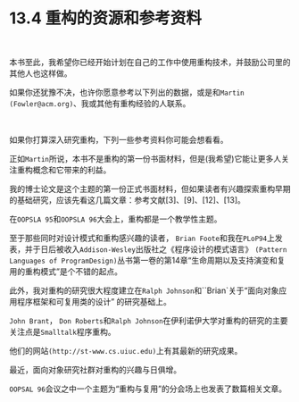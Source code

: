 # 13.4 重构的资源和参考资料

<br>

本书至此，我希望你已经开始计划在自己的工作中使用重构技术，并鼓励公司里的其他人也这样做。

如果你还犹豫不决，也许你愿意参考以下列出的数据，或是和`Martin (Fowler@acm.org)`、我或其他有重构经验的人联系。

<br>

如果你打算深入研究重构，下列一些参考资料你可能会想看看。

正如`Martin`所说，本书不是重构的第一份书面材料，但是(我希望)它能让更多人关注重构概念和它带来的利益。

我的博士论文是这个主题的第一份正式书面材料，但如果读者有兴趣探索重构早期的基础研究，应该先看这几篇文章：参考文献[3]、[9]、[12]、[13]。

在`OOPSLA 95`和`OOPSLA 96`大会上，重构都是一个教学性主题。

至于那些同时对设计模式和重构感兴趣的读者， `Brian Foote`和我在`PLoP94`上发表，并于日后被收入`Addison-Wesley`出版社之《程序设计的模式语言》 `(Pattern Languages of ProgramDesign)`丛书第一卷的第14章“生命周期以及支持演变和复用的重构模式”是个不错的起点。

此外，我对重构的研究很大程度建立在`Ralph Johnson`和``Brian`关于“面向对象应用程序框架和可复用类的设计” 的研究基础上。

`John Brant`， `Don Roberts`和`Ralph Johnson`在伊利诺伊大学对重构的研究的主要关注点是`Smalltalk`程序重构。

他们的网站`(http://st-www.cs.uiuc.edu)`上有其最新的研究成果。

最近，面向对象研究社群对重构的兴趣与日俱增。

`OOPSAL 96`会议之中一个主题为“重构与复用”的分会场上也发表了数篇相关文章。

<br>

